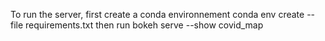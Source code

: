 To run the server, first create a conda environnement
conda env create --file requirements.txt
then run bokeh serve --show covid_map
